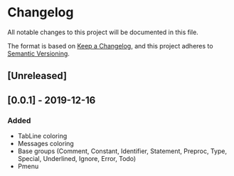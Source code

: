 # Changelog
All notable changes to this project will be documented in this file.

The format is based on [Keep a Changelog](https://keepachangelog.com/en/1.0.0/),
and this project adheres to [Semantic Versioning](https://semver.org/spec/v2.0.0.html).

## [Unreleased]

## [0.0.1] - 2019-12-16
### Added
- TabLine coloring
- Messages coloring
- Base groups (Comment, Constant, Identifier, Statement, Preproc, Type, Special, Underlined, Ignore, Error, Todo)
- Pmenu
